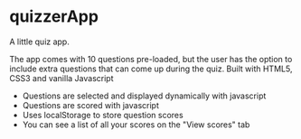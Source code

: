 # quizzerApp
A little quiz app.

The app comes with 10 questions pre-loaded, but the user has the option to include extra questions that can come up during the quiz. Built with HTML5, CSS3 and vanilla Javascript

* Questions are selected and displayed dynamically with javascript
* Questions are scored with javascript
* Uses localStorage to store question scores
 * You can see a list of all your scores on the "View scores" tab
